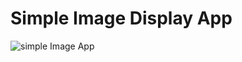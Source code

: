 # Simple Image Display App

![simple Image App](https://user-images.githubusercontent.com/49595391/177522226-b65fedc9-e29c-4be9-a9cf-5d66d115d048.PNG)
